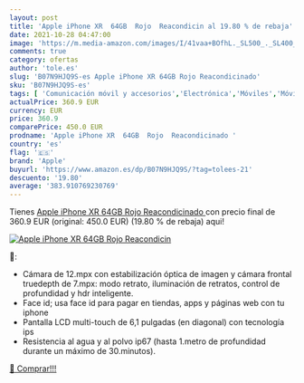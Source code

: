 ```yaml
---
layout: post
title: 'Apple iPhone XR  64GB  Rojo  Reacondicin al 19.80 % de rebaja'
date: 2021-10-28 04:47:00
image: 'https://m.media-amazon.com/images/I/41vaa+BOfhL._SL500_._SL400_.jpg'
comments: true
category: ofertas
author: 'tole.es'
slug: 'B07N9HJQ9S-es Apple iPhone XR 64GB Rojo Reacondicinado'
sku: 'B07N9HJQ9S-es'
tags: [ 'Comunicación móvil y accesorios','Electrónica','Móviles','Móviles y smartphones libres','apple','iphone', ]
actualPrice: 360.9 EUR
currency: EUR
price: 360.9
comparePrice: 450.0 EUR
prodname: 'Apple iPhone XR  64GB  Rojo  Reacondicinado '
country: 'es'
flag: '🇪🇸'
brand: 'Apple'
buyurl: 'https://www.amazon.es/dp/B07N9HJQ9S/?tag=tolees-21'
descuento: '19.80'
average: '383.910769230769'
---
```


Tienes [Apple iPhone XR  64GB  Rojo  Reacondicinado ](https://www.amazon.es/dp/B07N9HJQ9S/?tag=tolees-21) con precio final de  360.9 EUR (original: 450.0 EUR) (19.80 %  de rebaja) aqui!

[![Apple iPhone XR  64GB  Rojo  Reacondicin](https://m.media-amazon.com/images/I/41vaa+BOfhL._SL500_._SL400_.jpg)](https://www.amazon.es/dp/B07N9HJQ9S/?tag=tolees-21)

🔎:

- Cámara de 12.mpx con estabilización óptica de imagen y cámara frontal truedepth de 7.mpx: modo retrato, iluminación de retratos, control de profundidad y hdr inteligente.
- Face id; usa face id para pagar en tiendas, apps y páginas web con tu iphone
- Pantalla LCD multi-touch de 6,1 pulgadas (en diagonal) con tecnología ips
- Resistencia al agua y al polvo ip67 (hasta 1.metro de profundidad durante un máximo de 30.minutos).

[🛒 Comprar!!!](https://www.amazon.es/dp/B07N9HJQ9S/?tag=tolees-21)
